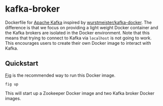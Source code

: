 kafka-broker
============

Dockerfile for [Apache Kafka](http://kafka.apache.org/) inspired by
[wurstmeister/kafka-docker](https://github.com/wurstmeister/kafka-docker).  The
difference is that we focus on providing a light weight Docker container and the
Kafka brokers are isolated in the Docker environment.  Note that this means that
trying to connect to Kafka via `localhost` is not going to work.  This
encourages users to create their own Docker image to interact with Kafka.

## Quickstart

[Fig](http://www.fig.sh/) is the recommended way to run this Docker image.
```
fig up
```
This will start up a Zookeeper Docker image and two Kafka broker Docker images.
